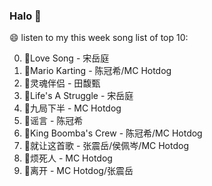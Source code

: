 

### Halo 👋

😄 listen to my this week song list of top 10:

0. 🌈Love Song - 宋岳庭
1. 🌈Mario Karting - 陈冠希/MC Hotdog
2. 🌈灵魂伴侣 - 田馥甄
3. 🌈Life's A Struggle - 宋岳庭
4. 🌈九局下半 - MC Hotdog
5. 🌈谣言 - 陈冠希
6. 🌈King Boomba's Crew - 陈冠希/MC Hotdog
7. 🌈就让这首歌 - 张震岳/侯佩岑/MC Hotdog
8. 🌈烦死人 - MC Hotdog
9. 🌈离开 - MC Hotdog/张震岳

